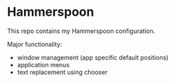 # Hammerspoon

This repo contains my Hammerspoon configuration.

Major functionality:

* window management (app specific default positions)
* application menus
* text replacement using chooser